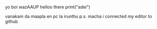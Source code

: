 yo boi wazAAUP
helloo there
print("adei")


vanakam da maapla en pc la irunthu
p.s. macha i connected my editor to github

